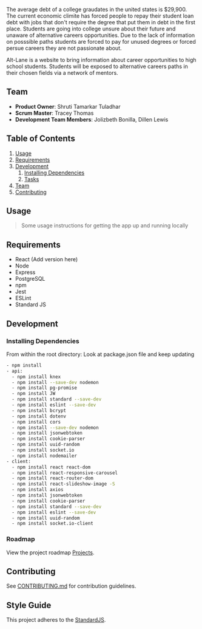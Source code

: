 The average debt of a college graudates in the united states is $29,900. The current economic climite has forced people to repay their student loan debt with jobs that don't require the degree that put them in debt in the first place. Students are going into college unsure about their future and unaware of alternative careers opportunities. Due to the lack of information on posssible paths students are forced to pay for unused degrees or forced persue careers they are not passionate about. 

Alt-Lane is a website to bring information about career opportunities to high school students. Students will be exposed to alternative careers paths in their chosen fields via a network of mentors.

## Team
  - __Product Owner__: Shruti Tamarkar Tuladhar
  - __Scrum Master__: Tracey Thomas 
  - __Development Team Members__: Jolizbeth Bonilla, Dillen Lewis

## Table of Contents

1. [Usage](#Usage)
1. [Requirements](#requirements)
1. [Development](#development)
    1. [Installing Dependencies](#installing-dependencies)
    1. [Tasks](#tasks)
1. [Team](#team)
1. [Contributing](#contributing)

## Usage

> Some usage instructions for getting the app up and running locally

## Requirements

- React (Add version here)
- Node
- Express
- PostgreSQL
- npm 
- Jest 
- ESLint
- Standard JS

## Development

### Installing Dependencies

From within the root directory: Look at package.json file and keep updating

```sh
- npm install  
- api: 
  - npm install knex 
  - npm install --save-dev nodemon
  - npm install pg-promise
  - npm install JW
  - npm install standard --save-dev
  - npm install eslint --save-dev
  - npm install bcrypt 
  - npm install dotenv 
  - npm install cors
  - npm install --save-dev nodemon
  - npm install jsonwebtoken
  - npm install cookie-parser
  - npm install uuid-random
  - npm install socket.io
  - npm install nodemailer
- client: 
  - npm install react react-dom
  - npm install react-responsive-carousel
  - npm install react-router-dom
  - npm install react-slideshow-image -S
  - npm install axios
  - npm install jsonwebtoken
  - npm install cookie-parser
  - npm install standard --save-dev
  - npm install eslint --save-dev
  - npm install uuid-random
  - npm install socket.io-client
```

### Roadmap

View the project roadmap [Projects](https://github.com/Conscious-Coders/Alt-Lane/projects).


## Contributing

See [CONTRIBUTING.md](CONTRIBUTING.md) for contribution guidelines.


## Style Guide

This project adheres to the [StandardJS](https://github.com/standard/standard).
